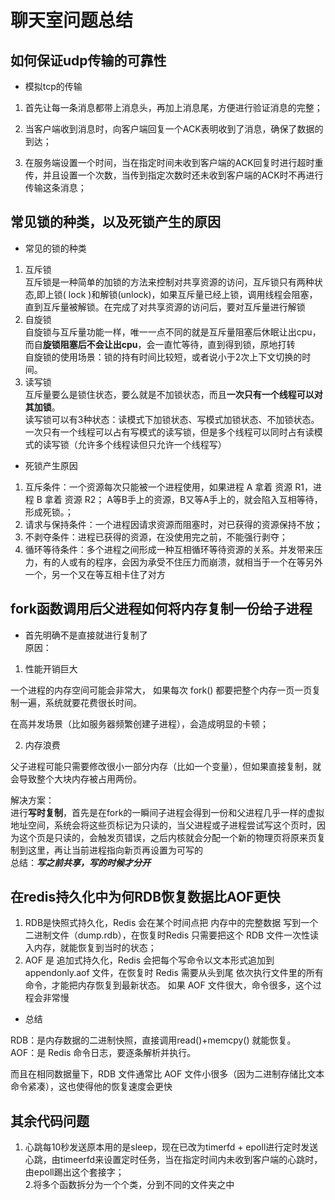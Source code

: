 # 聊天室问题总结

## 如何保证udp传输的可靠性
- 模拟tcp的传输  

1. 首先让每一条消息都带上消息头，再加上消息尾，方便进行验证消息的完整；  

2. 当客户端收到消息时，向客户端回复一个ACK表明收到了消息，确保了数据的到达；  

3. 在服务端设置一个时间，当在指定时间未收到客户端的ACK回复时进行超时重传，并且设置一个次数，当传到指定次数时还未收到客户端的ACK时不再进行传输这条消息；  

## 常见锁的种类，以及死锁产生的原因  
- 常见的锁的种类  
1. 互斥锁  
互斥锁是一种简单的加锁的方法来控制对共享资源的访问，互斥锁只有两种状态,即上锁( lock )和解锁(unlock)，如果互斥量已经上锁，调用线程会阻塞，直到互斥量被解锁。在完成了对共享资源的访问后，要对互斥量进行解锁  
2. 自旋锁  
自旋锁与互斥量功能一样，唯一一点不同的就是互斥量阻塞后休眠让出cpu，而自**旋锁阻塞后不会让出cpu**，会一直忙等待，直到得到锁，原地打转  
自旋锁的使用场景：锁的持有时间比较短，或者说小于2次上下文切换的时间。
3. 读写锁  
互斥量要么是锁住状态，要么就是不加锁状态，而且**一次只有一个线程可以对其加锁**。  
读写锁可以有3种状态：读模式下加锁状态、写模式加锁状态、不加锁状态。  
一次只有一个线程可以占有写模式的读写锁，但是多个线程可以同时占有读模式的读写锁（允许多个线程读但只允许一个线程写）
- 死锁产生原因  
1. 互斥条件：一个资源每次只能被一个进程使用，如果进程 A 拿着 资源 R1，进程 B 拿着 资源 R2；
A等B手上的资源，B又等A手上的，就会陷入互相等待，形成死锁。；  
2. 请求与保持条件：一个进程因请求资源而阻塞时，对已获得的资源保持不放；  
3. 不剥夺条件：进程已获得的资源，在没使用完之前，不能强行剥夺；  
4. 循环等待条件：多个进程之间形成一种互相循环等待资源的关系。并发带来压力，有的人或有的程序，会因为承受不住压力而崩溃，就相当于一个在等另外一个，另一个又在等互相卡住了对方  
  
## fork函数调用后父进程如何将内存复制一份给子进程  
- 首先明确不是直接就进行复制了  
 原因：  
1. 性能开销巨大

一个进程的内存空间可能会非常大，
如果每次 fork() 都要把整个内存一页一页复制一遍，系统就要花费很长时间。

在高并发场景（比如服务器频繁创建子进程），会造成明显的卡顿；

2. 内存浪费

父子进程可能只需要修改很小一部分内存（比如一个变量），但如果直接复制，就会导致整个大块内存被占用两份。
  
解决方案：  
进行**写时复制**，首先是在fork的一瞬间子进程会得到一份和父进程几乎一样的虚拟地址空间，系统会将这些页标记为只读的，当父进程或子进程尝试写这个页时，因为这个页是只读的，会触发页错误，之后内核就会分配一个新的物理页将原来页复制到这里，再让当前进程指向新页再设置为可写的  
总结：***写之前共享，写的时候才分开***  
  
## 在redis持久化中为何RDB恢复数据比AOF更快  
1. RDB是快照式持久化，Redis 会在某个时间点把 内存中的完整数据 写到一个二进制文件（dump.rdb），在恢复时Redis 只需要把这个 RDB 文件一次性读入内存，就能恢复到当时的状态；  
2. AOF 是 追加式持久化，Redis 会把每个写命令以文本形式追加到 appendonly.aof 文件，在恢复时
Redis 需要从头到尾 依次执行文件里的所有命令，才能把内存恢复到最新状态。
如果 AOF 文件很大，命令很多，这个过程会非常慢   
- 总结  

RDB：是内存数据的二进制快照，直接调用read()+memcpy() 就能恢复。  
AOF：是 Redis 命令日志，要逐条解析并执行。  

而且在相同数据量下，RDB 文件通常比 AOF 文件小很多（因为二进制存储比文本命令紧凑），这也使得他的恢复速度会更快 

## 其余代码问题  
1. 心跳每10秒发送原本用的是sleep，现在已改为timerfd + epoll进行定时发送心跳，由timeerfd来设置定时任务，当在指定时间内未收到客户端的心跳时，由epoll踢出这个套接字；  
2.将多个函数拆分为一个个类，分到不同的文件夹之中